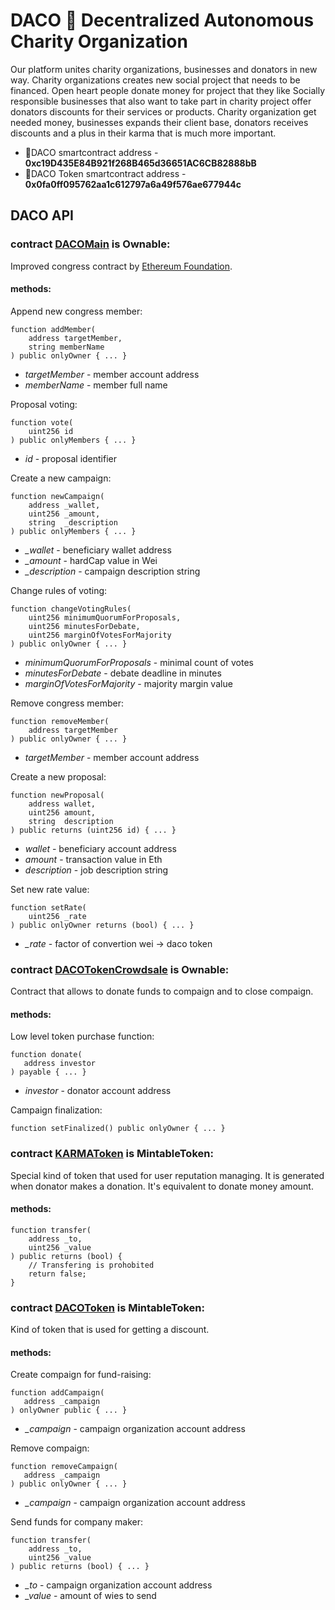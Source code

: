 # DACO :green_heart: Decentralized Autonomous Charity Organization
Our platform unites charity organizations, businesses and donators in new way.
Charity organizations creates new social project that needs to be financed. 
Open heart people donate money for project that they like
Socially responsible businesses that also want to take part in charity project offer donators discounts for their services or products.
Charity organization get needed money, businesses expands their client base, donators receives discounts and a plus in their karma that is much more important.

* :link:DACO smartcontract address - **0xc19D435E84B921f268B465d36651AC6CB82888bB**
* :link:DACO Token smartcontract address - **0x0fa0ff095762aa1c612797a6a49f576ae677944c**

## DACO API

### contract [DACOMain](https://github.com/krivov/daco/blob/master/DACOMain.sol) is Ownable:
Improved congress contract by [Ethereum Foundation](https://www.ethereum.org/dao#the-blockchain-congress).
#### methods:
Append new congress member:
```solidity
function addMember(
    address targetMember, 
    string memberName
) public onlyOwner { ... }
```
* *targetMember* - member account address
* *memberName* - member full name

Proposal voting:
```solidity
function vote(
    uint256 id
) public onlyMembers { ... }
```
* *id* - proposal identifier

Create a new campaign:
```solidity
function newCampaign(
    address _wallet, 
    uint256 _amount, 
    string  _description
) public onlyMembers { ... }
```
* *_wallet* - beneficiary wallet address
* *_amount* - hardCap value in Wei
* *_description* - campaign description string

Change rules of voting:
```solidity
function changeVotingRules(
    uint256 minimumQuorumForProposals,
    uint256 minutesForDebate,
    uint256 marginOfVotesForMajority
) public onlyOwner { ... }
```
* *minimumQuorumForProposals* - minimal count of votes
* *minutesForDebate* - debate deadline in minutes
* *marginOfVotesForMajority* - majority margin value

Remove congress member:
```solidity
function removeMember(
    address targetMember
) public onlyOwner { ... }
```
* *targetMember* - member account address

Create a new proposal:
```solidity
function newProposal(
    address wallet,
    uint256 amount,
    string  description
) public returns (uint256 id) { ... }
```
* *wallet* - beneficiary account address
* *amount* - transaction value in Eth
* *description* - job description string

Set new rate value:
```solidity
function setRate(
    uint256 _rate
) public onlyOwner returns (bool) { ... }
```
* *_rate* - factor of convertion wei -> daco token


### contract [DACOTokenCrowdsale](https://github.com/krivov/daco/blob/master/DACOTokenCrowdsale.sol) is Ownable:
Contract that allows to donate funds to compaign and to close compaign.
#### methods:
Low level token purchase function:
```solidity
function donate(
   address investor
) payable { ... }
```
* *investor* - donator account address

Campaign finalization:
```solidity
function setFinalized() public onlyOwner { ... }
```

### contract [KARMAToken](https://github.com/krivov/daco/blob/master/tokens/KARMAToken.sol) is MintableToken:
Special kind of token that used for user reputation managing.
It is generated when donator makes a donation. It's equivalent to donate money amount.
#### methods:
```solidity
function transfer(
    address _to, 
    uint256 _value
) public returns (bool) {
    // Transfering is prohobited
    return false;
}
```

### contract [DACOToken](https://github.com/krivov/daco/blob/master/tokens/DACOToken.sol) is MintableToken:
Kind of token that is used for getting a discount.
#### methods:
Create compaign for fund-raising:
```solidity
function addCampaign(
   address _campaign
) onlyOwner public { ... }
```
* *_campaign* - campaign organization account address
   
Remove compaign:
```solidity
function removeCampaign(
   address _campaign
) public onlyOwner { ... }
```
* *_campaign* - campaign organization account address

Send funds for company maker:
```solidity
function transfer(
    address _to, 
    uint256 _value
) public returns (bool) { ... }
```
* *_to* - campaign organization account address
* *_value* - amount of wies to send
